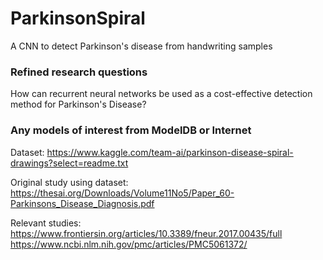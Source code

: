 # ParkinsonSpiral
A CNN to detect Parkinson's disease from handwriting samples

### Refined research questions
How can recurrent neural networks be used as a cost-effective detection method for Parkinson's Disease? 

### Any models of interest from ModelDB or Internet
Dataset: https://www.kaggle.com/team-ai/parkinson-disease-spiral-drawings?select=readme.txt

Original study using dataset: https://thesai.org/Downloads/Volume11No5/Paper_60-Parkinsons_Disease_Diagnosis.pdf

Relevant studies:
https://www.frontiersin.org/articles/10.3389/fneur.2017.00435/full
https://www.ncbi.nlm.nih.gov/pmc/articles/PMC5061372/
